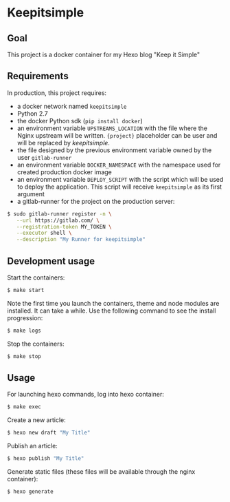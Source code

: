 # Keepitsimple

## Goal
This project is a docker container for my Hexo blog "Keep it Simple"

## Requirements
In production, this project requires:
- a docker network named `keepitsimple`
- Python 2.7
- the docker Python sdk (`pip install docker`)
- an environment variable `UPSTREAMS_LOCATION` with the file where the Nginx upstream will be written. `{project}` placeholder can be user and will be replaced by *keepitsimple*.
- the file designed by the previous environment variable owned by the user `gitlab-runner`
- an environment variable `DOCKER_NAMESPACE` with the namespace used for created production docker image 
- an environment variable `DEPLOY_SCRIPT` with the script which will be used to deploy the application. This script will receive `keepitsimple` as its first argument
- a gitlab-runner for the project on the production server:
```bash
$ sudo gitlab-runner register -n \
   --url https://gitlab.com/ \
   --registration-token MY_TOKEN \
   --executor shell \
   --description "My Runner for keepitsimple"
```

## Development usage
Start the containers:
```bash
$ make start
```
Note the first time you launch the containers, theme and node modules are installed. It can take a while. Use the following command to see the install progression:
```bash
$ make logs
```
Stop the containers:
```bash
$ make stop
```

## Usage
For launching hexo commands, log into hexo container:
```bash
$ make exec
```

Create a new article:
```bash
$ hexo new draft "My Title"
```

Publish an article:
```bash
$ hexo publish "My Title"
```

Generate static files (these files will be available through the nginx container):
```bash
$ hexo generate
```
